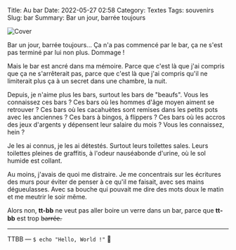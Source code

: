 Title: Au bar
Date: 2022-05-27 02:58
Category: Textes
Tags: souvenirs
Slug: bar
Summary: Bar un jour, barrée toujours

![Cover]({static}/images/text-2.png)

Bar un jour, barrée toujours... Ça n'a pas commencé par le bar, ça ne s'est pas terminé par lui non plus. Dommage !

Mais le bar est ancré dans ma mémoire. Parce que c'est là que j'ai compris que ça ne s'arrêterait pas, parce que c'est là que j'ai compris qu'il ne limiterait plus ça à un secret dans une chambre, la nuit.

Depuis, je n'aime plus les bars, surtout les bars de "beaufs". Vous les connaissez ces bars ? Ces bars où les hommes d'âge moyen aiment se retrouver ? Ces bars où les cacahuètes sont remises dans les petits pots avec les anciennes ? Ces bars à bingos, à flippers ? Ces bars où les accros des jeux d'argents y dépensent leur salaire du mois ? Vous les connaissez, hein ?

Je les ai connus, je les ai détestés. Surtout leurs toilettes sales. Leurs toilettes pleines de graffitis, à l'odeur nauséabonde d'urine, où le sol humide est collant.

Au moins, j'avais de quoi me distraire. Je me concentrais sur les écritures des murs pour éviter de penser à ce qu'il me faisait, avec ses mains dégueulasses. Avec sa bouche qui pouvait me dire des mots doux le matin et me meutrir le soir même.

Alors non, **tt-bb** ne veut pas aller boire un verre dans un bar, parce que **tt-bb** est trop b̶a̶r̶r̶é̶e̶.

---
TTBB — `$ echo "Hello, World !"` 🐨
